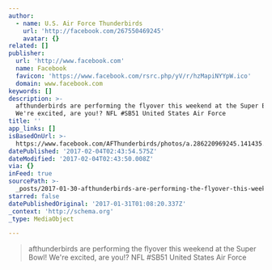 ```yaml
---
author:
  - name: U.S. Air Force Thunderbirds
    url: 'http://facebook.com/267550469245'
    avatar: {}
related: []
publisher:
  url: 'http://www.facebook.com'
  name: Facebook
  favicon: 'https://www.facebook.com/rsrc.php/yV/r/hzMapiNYYpW.ico'
  domain: www.facebook.com
keywords: []
description: >-
  afthunderbirds are performing the flyover this weekend at the Super Bowl!
  We're excited, are you!? NFL #SB51 United States Air Force
title: ''
app_links: []
isBasedOnUrl: >-
  https://www.facebook.com/AFThunderbirds/photos/a.286220969245.141435.267550469245/10154996422774246/?type=3&theater
datePublished: '2017-02-04T02:43:54.575Z'
dateModified: '2017-02-04T02:43:50.008Z'
via: {}
inFeed: true
sourcePath: >-
  _posts/2017-01-30-afthunderbirds-are-performing-the-flyover-this-weekend-at-th.md
starred: false
datePublishedOriginal: '2017-01-31T01:08:20.337Z'
_context: 'http://schema.org'
_type: MediaObject

---
```

> afthunderbirds are performing the flyover this weekend at the Super Bowl! We're excited, are you!? NFL \#SB51 United States Air Force